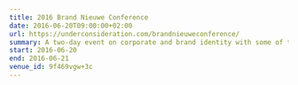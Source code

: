 ```yaml
---
title: 2016 Brand Nieuwe Conference
date: 2016-06-20T09:00:00+02:00
url: https://underconsideration.com/brandnieuweconference/
summary: A two-day event on corporate and brand identity with some of today’s most active and influential practitioners from around the world.
start: 2016-06-20
end: 2016-06-21
venue_id: 9f469vgw+3c
---
```

